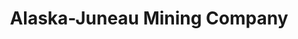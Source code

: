 ---
title: "Alaska-Juneau Mining Company"
url: /juneau/alaska-juneau-mining-company/
shop: Warenhaus
---